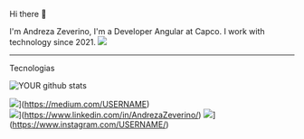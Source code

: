 Hi there 👋

I'm Andreza Zeverino, I'm a Developer Angular at Capco. I work with technology since 2021.
<a href="https://www.linkedin.com/in/andreza-zeverino/">
<img src="https://img.shields.io/badge/linkedin-%230077B5.svg?&style=for-the-badge&logo=linkedin&logoColor=white" />
</a>

__________________________________________________________________________________________________

Tecnologias 



![YOUR github stats](https://github-readme-stats.vercel.app/api?username=USERNAME)

<img src="https://img.shields.io/badge/medium-%2312100E.svg?&style=for-the-badge&logo=medium&logoColor=white" />](https://medium.com/USERNAME)  
<img src="https://img.shields.io/badge/linkedin-%230077B5.svg?&style=for-the-badge&logo=linkedin&logoColor=white" />](https://www.linkedin.com/in/AndrezaZeverino/)
<img src = "https://img.shields.io/badge/instagram-%23E4405F.svg?&style=for-the-badge&logo=instagram&logoColor=white">](https://www.instagram.com/USERNAME/) 
